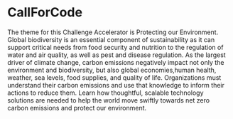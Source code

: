 # CallForCode
The theme for this Challenge Accelerator is Protecting our Environment. Global biodiversity is an essential component of sustainability as it can support critical
needs from food security and nutrition to the regulation of water and air quality, as well as pest and disease regulation. As the largest driver of climate change,
carbon emissions negatively impact not only the environment and biodiversity, but also global economies,human health, weather, sea levels, food supplies, and quality
of life. Organizations must understand their carbon emissions and use that knowledge to inform their actions to reduce them. Learn how thoughtful, scalable technology
solutions are needed to help the world move swiftly towards net zero carbon emissions and protect our environment.
